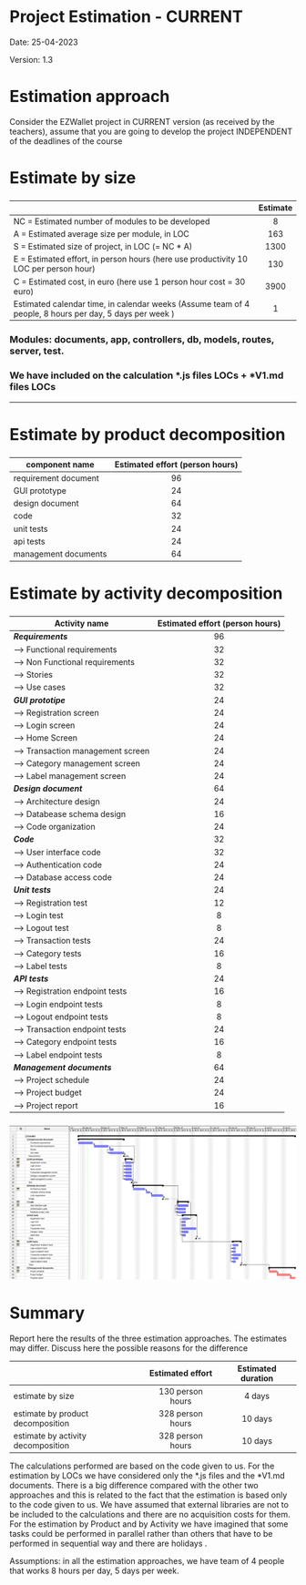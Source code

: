 # Project Estimation - CURRENT
Date: 25-04-2023

Version: 1.3


# Estimation approach
Consider the EZWallet  project in CURRENT version (as received by the teachers), assume that you are going to develop the project INDEPENDENT of the deadlines of the course
# Estimate by size
### 
|             | Estimate                        |             
| ----------- | :-------------------------------: |
| NC =  Estimated number of modules to be developed                                                         |8|          
| A = Estimated average size per module, in LOC                                                             |163| 
| S = Estimated size of project, in LOC (= NC * A)                                                          |1300| 
| E = Estimated effort, in person hours (here use productivity 10 LOC per person hour)                      |130|   
| C = Estimated cost, in euro (here use 1 person hour cost = 30 euro)                                       |3900| 
| Estimated calendar time, in calendar weeks (Assume team of 4 people, 8 hours per day, 5 days per week )   | 1 |               

### Modules: documents, app, controllers, db, models, routes, server, test.
### We have included on the calculation *.js files LOCs + *V1.md files LOCs
----------------------------------------------------------------------------
# Estimate by product decomposition
### 
|         component name    | Estimated effort (person hours)   |             
| ----------- | :-------------------------------: | 
| requirement document | 96 |
| GUI prototype | 24 |
| design document | 64 |
| code | 32 |
| unit tests | 24 |
| api tests | 24 |
| management documents | 64 |



# Estimate by activity decomposition
### 
|         Activity name    | Estimated effort (person hours)   |             
| ----------- | :------------------------------: | 
| ***Requirements*** | 96 |
|⟶ Functional requirements| 32 |
|⟶ Non Functional requirements| 32 |
|⟶ Stories | 32 |
|⟶ Use cases | 32 |
| ***GUI prototipe*** | 24 |
|⟶ Registration screen | 24 |
|⟶ Login screen | 24 |
|⟶ Home Screen | 24 |
|⟶ Transaction management screen | 24 |
|⟶ Category management screen | 24 |
|⟶ Label management screen | 24 |
| ***Design document*** | 64 |
|⟶ Architecture design  | 24 |
|⟶ Databease schema design | 16 |
|⟶ Code organization | 24 |
| ***Code*** | 32 |
|⟶ User interface code | 32 |
|⟶ Authentication code | 24 |
|⟶ Database access code | 24 |
| ***Unit tests*** | 24 |
|⟶ Registration test | 12 |
|⟶ Login test | 8 |
|⟶ Logout test | 8 |
|⟶ Transaction tests | 24 |
|⟶ Category tests | 16 |
|⟶ Label tests | 8 |
| ***API tests*** | 24 |
|⟶ Registration endpoint tests | 16 |
|⟶ Login endpoint tests | 8 |
|⟶ Logout endpoint tests | 8 |
|⟶ Transaction endpoint tests | 24 |
|⟶ Category endpoint tests | 16 |
|⟶ Label endpoint tests | 8 |
| ***Management documents*** | 64 |
|⟶ Project schedule | 24 |
|⟶ Project budget | 24 |
|⟶ Project report | 16 |

###
![GRANTT DIAGRAM](V1-Images\GRANTT.png)
# Summary

Report here the results of the three estimation approaches. The  estimates may differ. Discuss here the possible reasons for the difference

|             | Estimated effort                        |   Estimated duration |          
| ----------- | :-------------------------------: | :---------------:|
| estimate by size | 130 person hours | 4 days |
| estimate by product decomposition | 328 person hours | 10 days |
| estimate by activity decomposition | 328 person hours | 10 days |

The calculations performed are based on the code given to us. For the estimation by LOCs we have considered only the *.js files and the *V1.md documents. There is a big difference compared with the other two approaches and this is related to the fact that the estimation is based only to the code given to us. We have assumed that external libraries are not to be included to the calculations and there are no acquisition costs for them. For the estimation by Product and by Activity we have imagined that some tasks could be performed in parallel rather than others that have to be performed in sequential way and there are holidays .

Assumptions: in all the estimation approaches, we have team of 4 people that works 8 hours per day, 5 days per week.




